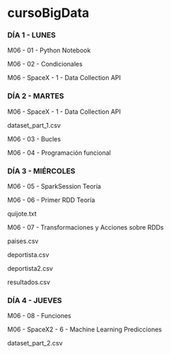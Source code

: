 # cursoBigData

<h3>DÍA 1 - LUNES</h3>

<p>M06 - 01 - Python Notebook</p>
<p>M06 - 02 - Condicionales</p>
<p>M06 - SpaceX - 1 - Data Collection API</p>

<h3>DÍA 2 - MARTES</h3>

<p>M06 - SpaceX - 1 - Data Collection API</p>
<p>dataset_part_1.csv</p>
<p>M06 - 03 - Bucles</p>
<p>M06 - 04 - Programación funcional</p>


<h3>DÍA 3 - MIÉRCOLES</h3>

<p>M06 - 05 - SparkSession Teoría</p>
<p>M06 - 06 - Primer RDD Teoría</p>
<p>quijote.txt</p>
<p>M06 - 07 - Transformaciones y Acciones sobre RDDs</p>
<p>paises.csv</p>
<p>deportista.csv</p>
<p>deportista2.csv</p>
<p>resultados.csv</p>


<h3>DÍA 4 - JUEVES</h3>

<p>M06 - 08 - Funciones</p>
<p>M06 - SpaceX2 - 6 - Machine Learning Predicciones</p>
<p>dataset_part_2.csv</p>
